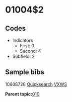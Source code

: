 # 01004$2

## Codes

-   Indicators
    -   First: 0
    -   Second: 4
-   Subfield: 2

## Sample bibs

10608728 [Quicksearch](https://search.library.yale.edu/catalog/10608728) [VXWS](http://prodorbis.library.yale.edu:7014/vxws/GetHoldingsService?bibId=10608728)

**Parent topic:**[010](../../tags/010/010.md)

